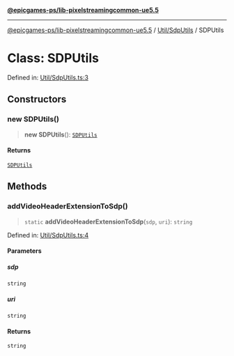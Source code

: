 [**@epicgames-ps/lib-pixelstreamingcommon-ue5.5**](../../../README.md)

***

[@epicgames-ps/lib-pixelstreamingcommon-ue5.5](../../../README.md) / [Util/SdpUtils](../README.md) / SDPUtils

# Class: SDPUtils

Defined in: [Util/SdpUtils.ts:3](https://github.com/EpicGamesExt/PixelStreamingInfrastructure/blob/e5168fb9b95d09ea76d485376bd036403b747ad2/Common/src/Util/SdpUtils.ts#L3)

## Constructors

### new SDPUtils()

> **new SDPUtils**(): [`SDPUtils`](SDPUtils.md)

#### Returns

[`SDPUtils`](SDPUtils.md)

## Methods

### addVideoHeaderExtensionToSdp()

> `static` **addVideoHeaderExtensionToSdp**(`sdp`, `uri`): `string`

Defined in: [Util/SdpUtils.ts:4](https://github.com/EpicGamesExt/PixelStreamingInfrastructure/blob/e5168fb9b95d09ea76d485376bd036403b747ad2/Common/src/Util/SdpUtils.ts#L4)

#### Parameters

##### sdp

`string`

##### uri

`string`

#### Returns

`string`
